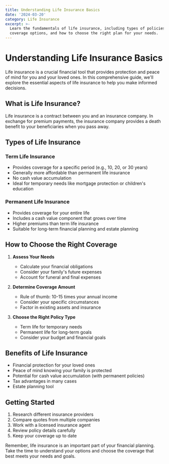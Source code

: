 ```yaml
---
title: Understanding Life Insurance Basics
date: '2024-03-20'
category: Life Insurance
excerpt: >-
  Learn the fundamentals of life insurance, including types of policies,
  coverage options, and how to choose the right plan for your needs.
---
```


# Understanding Life Insurance Basics

<Link href="/learn/understanding-life-insurance">Life insurance</Link> is a crucial financial tool that provides protection and peace of mind for you and your loved ones. In this comprehensive guide, we'll explore the essential aspects of life insurance to help you make informed decisions.

## What is Life Insurance?

Life insurance is a contract between you and an insurance company. In exchange for premium payments, the insurance company provides a death benefit to your beneficiaries when you pass away.

## Types of Life Insurance

### Term Life Insurance
- Provides coverage for a specific period (e.g., 10, 20, or 30 years)
- Generally more affordable than permanent life insurance
- No cash value accumulation
- Ideal for temporary needs like mortgage protection or children's education

### Permanent Life Insurance
- Provides coverage for your entire life
- Includes a cash value component that grows over time
- Higher premiums than term life insurance
- Suitable for long-term financial planning and estate planning

## How to Choose the Right Coverage

1. **Assess Your Needs**
   - Calculate your financial obligations
   - Consider your family's future expenses
   - Account for funeral and final expenses

2. **Determine Coverage Amount**
   - Rule of thumb: 10-15 times your annual income
   - Consider your specific circumstances
   - Factor in existing assets and insurance

3. **Choose the Right Policy Type**
   - Term life for temporary needs
   - Permanent life for long-term goals
   - Consider your budget and financial goals

## Benefits of Life Insurance

- Financial protection for your loved ones
- Peace of mind knowing your family is protected
- Potential for cash value accumulation (with permanent policies)
- Tax advantages in many cases
- Estate planning tool

## Getting Started

1. Research different insurance providers
2. Compare quotes from multiple companies
3. Work with a licensed insurance agent
4. Review policy details carefully
5. Keep your coverage up to date

Remember, life insurance is an important part of your financial planning. Take the time to understand your options and choose the coverage that best meets your needs and goals. 
